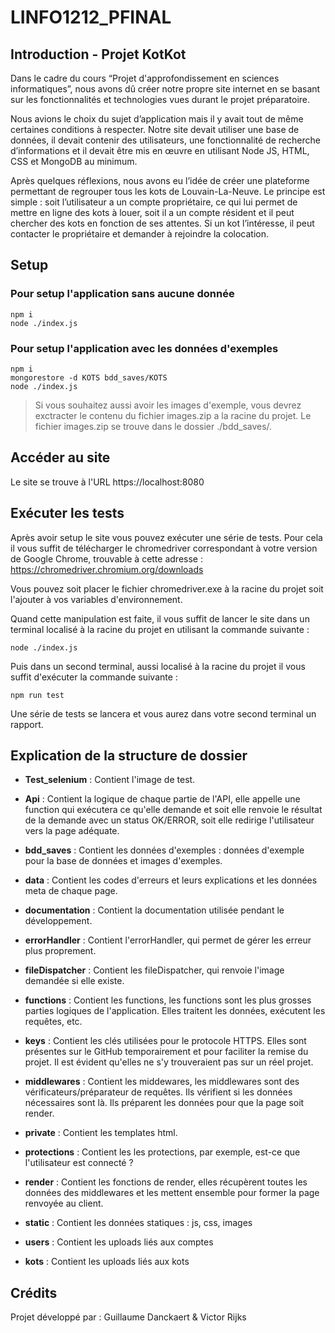 # LINFO1212_PFINAL
## Introduction - Projet KotKot

Dans le cadre du cours “Projet d'approfondissement en sciences informatiques”, nous avons dû créer notre propre site internet en se basant sur les fonctionnalités et technologies vues durant le projet préparatoire.

Nous avions le choix du sujet d’application mais il y avait tout de même certaines conditions à respecter. Notre site devait utiliser une base de données, il devait contenir des utilisateurs, une fonctionnalité de recherche d’informations et il devait être mis en œuvre en utilisant Node JS, HTML, CSS et MongoDB au minimum.

Après quelques réflexions, nous avons eu l’idée de créer une plateforme permettant de regrouper tous les kots de Louvain-La-Neuve. Le principe est simple : soit l’utilisateur a un compte propriétaire, ce qui lui permet de mettre en ligne des kots à louer, soit il a un compte résident et il peut chercher des kots en fonction de ses attentes. Si un kot l’intéresse, il peut contacter le propriétaire et demander à rejoindre la colocation.

## Setup
### Pour setup l'application sans aucune donnée
    npm i
    node ./index.js
    
### Pour setup l'application avec les données d'exemples
    npm i
    mongorestore -d KOTS bdd_saves/KOTS
    node ./index.js

> Si vous souhaitez aussi avoir les images d'exemple, vous devrez exctracter le contenu du fichier images.zip a la racine du projet. Le fichier images.zip se trouve dans le dossier ./bdd_saves/.

## Accéder au site
Le site se trouve à l'URL https://localhost:8080


## Exécuter les tests

Après avoir setup le site vous pouvez exécuter une série de tests. 
Pour cela il vous suffit de télécharger le chromedriver correspondant à votre version de Google Chrome, trouvable à cette adresse :  https://chromedriver.chromium.org/downloads

Vous pouvez soit placer le fichier chromedriver.exe à la racine du projet soit l'ajouter à vos variables d'environnement.

Quand cette manipulation est faite, il vous suffit de lancer le site dans un terminal localisé à la racine du projet en utilisant la commande suivante :

    node ./index.js

Puis dans un second terminal, aussi localisé à la racine du projet il vous suffit d'exécuter la commande suivante :

    npm run test

Une série de tests se lancera et vous aurez dans votre second terminal un rapport.

## Explication de la structure de dossier

 - **Test_selenium** : Contient l'image de test.
 
 - **Api** : Contient la logique de chaque partie de l'API, elle appelle une function qui exécutera ce qu'elle demande et soit elle renvoie le résultat de la demande avec un status OK/ERROR, soit elle redirige l'utilisateur vers la page adéquate.

 - **bdd_saves** : Contient les données d'exemples : données d'exemple pour la base de données et images d'exemples.

 - **data** : Contient les codes d'erreurs et leurs explications et les données meta de chaque page.

 - **documentation** : Contient la documentation utilisée pendant le développement.
 
 - **errorHandler** : Contient l'errorHandler, qui permet de gérer les erreur plus proprement.

 - **fileDispatcher** : Contient les fileDispatcher, qui renvoie l'image demandée si elle existe.

 - **functions** : Contient les functions, les functions sont les plus grosses parties logiques de l'application. Elles traitent les données, exécutent les requêtes, etc.
 
 - **keys** : Contient les clés utilisées pour le protocole HTTPS. Elles sont présentes sur le GitHub temporairement et pour faciliter la remise du projet. Il est évident qu'elles ne s'y trouveraient pas sur un réel projet.

 - **middlewares** : Contient les middewares, les middlewares sont des vérificateurs/préparateur de requêtes. Ils vérifient si les données nécessaires sont là. Ils préparent les données pour que la page soit render.

 - **private** : Contient les templates html.
 
  - **protections** : Contient les les protections, par exemple, est-ce que l'utilisateur est connecté ?
 
 - **render** : Contient les fonctions de render, elles récupèrent toutes les données des middlewares et les mettent ensemble pour former la page renvoyée au client.
 
  - **static** : Contient les données statiques : js, css, images
 
  - **users** : Contient les uploads liés aux comptes
  
  - **kots** : Contient les uploads liés aux kots
 
## Crédits

Projet développé par : Guillaume Danckaert & Victor Rijks
